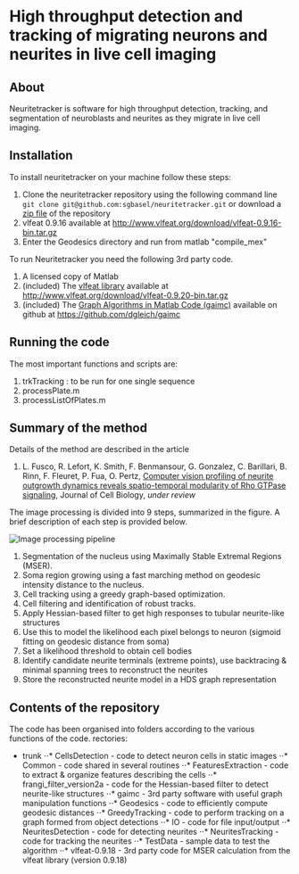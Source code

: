 # High throughput detection and tracking of migrating neurons and neurites in live cell imaging


## About
Neuritetracker is software for high throughput detection, tracking, and segmentation of neuroblasts and neurites as they migrate in live cell imaging.

## Installation
To install neuritetracker on your machine follow these steps:

1. Clone the neuritetracker repository using the following command line ```git clone git@github.com:sgbasel/neuritetracker.git``` or download a [zip file](https://github.com/sgbasel/neuritetracker/archive/master.zip) of the repository 
2. vlfeat 0.9.16 available at http://www.vlfeat.org/download/vlfeat-0.9.16-bin.tar.gz
2. Enter the Geodesics directory and run from matlab "compile_mex"

To run Neuritetracker you need the following 3rd party code. 
 
1. A licensed copy of Matlab 
2. (included) The [vlfeat library](http://www.vlfeat.org/download.html) available at http://www.vlfeat.org/download/vlfeat-0.9.20-bin.tar.gz
3. (included) The [Graph Algorithms in Matlab Code (gaimc)](https://github.com/dgleich/gaimc) available on github at https://github.com/dgleich/gaimc

## Running the code
The most important functions and scripts are:

1. trkTracking : to be run for one single sequence
2. processPlate.m
3. processListOfPlates.m

## Summary of the method
Details of the method are described in the article

1. L. Fusco, R. Lefort, K. Smith, F. Benmansour, G. Gonzalez, C. Barillari, B. Rinn, F. Fleuret, P. Fua, O. Pertz, [Computer vision profiling of neurite outgrowth dynamics reveals spatio-temporal modularity of Rho GTPase signaling](https://www.google.com), Journal of Cell Biology, *under review*

The image processing is divided into 9 steps, summarized in the figure. A brief description of each step is provided below.

![Image processing pipeline](https://github.com/sgbasel/neuritetracker/blob/master/trunk/Documentation/Images/figure.png "Image processing pipeline")

1. Segmentation of the nucleus using Maximally Stable Extremal Regions (MSER).
2. Soma region growing using a fast marching method on geodesic intensity distance to the nucleus.
3. Cell tracking using a greedy graph-based optimization.
4. Cell filtering and identification of robust tracks.
5. Apply Hessian-based filter to get high responses to tubular neurite-like structures
6. Use this to model the likelihood each pixel belongs to neuron (sigmoid fitting on geodesic distance from soma)
7. Set a likelihood threshold to obtain cell bodies
8. Identify candidate neurite terminals (extreme points), use backtracing & minimal spanning trees to reconstruct the neurites
9. Store the reconstructed neurite model in a HDS graph representation

## Contents of the repository
The code has been organised into folders according to the various functions of the code. rectories:

* trunk
⋅⋅* CellsDetection - code to detect neuron cells in static images
⋅⋅* Common - code shared in several routines
⋅⋅* FeaturesExtraction - code to extract & organize features describing the cells
⋅⋅* frangi_filter_version2a - code for the Hessian-based filter to detect neurite-like structures
⋅⋅* gaimc - 3rd party software with useful graph manipulation functions
⋅⋅* Geodesics - code to efficiently compute geodesic distances
⋅⋅* GreedyTracking - code to perform tracking on a graph formed from object detections
⋅⋅* IO - code for file input/output
⋅⋅* NeuritesDetection - code for detecting neurites
⋅⋅* NeuritesTracking - code for tracking the neurites
⋅⋅* TestData - sample data to test the algorithm
⋅⋅* vlfeat-0.9.18 - 3rd party code for MSER calculation from the vlfeat library (version 0.9.18)




